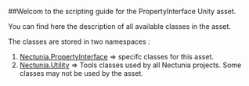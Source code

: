 ##Welcom to the scripting guide for the PropertyInterface Unity asset.
  
You can find here the description of all available classes in the asset.  
  
The classes are stored in two namespaces :  
1. [Nectunia.PropertyInterface](./namespace_nectunia_1_1_property_interface.html) => specifc classes for this asset.  
2. [Nectunia.Utility](./namespace_nectunia_1_1_utility.html) => Tools classes used by all Nectunia projects. Some classes may not be used by the asset.  
  
